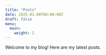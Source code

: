 ```yaml
---
title: "Posts"
date: 2025-01-08T00:00:00Z
draft: false
menu: 
  main: 
    weight: 2
---
```

Welcome to my blog! Here are my latest posts.
